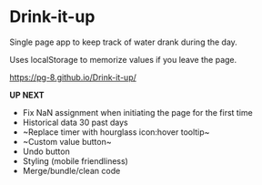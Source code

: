 # Drink-it-up
Single page app to keep track of water drank during the day.

Uses localStorage to memorize values if you leave the page.

https://pg-8.github.io/Drink-it-up/

**UP NEXT**

- Fix NaN assignment when initiating the page for the first time
- Historical data 30 past days
- ~Replace timer with hourglass icon:hover tooltip~
- ~Custom value button~
- Undo button
- Styling (mobile friendliness)
- Merge/bundle/clean code
